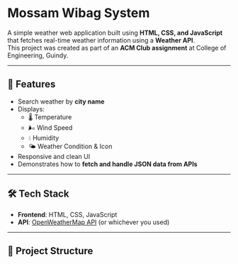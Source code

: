 # Mossam Wibag System

A simple weather web application built using **HTML, CSS, and JavaScript** that fetches real-time weather information using a **Weather API**.  
This project was created as part of an **ACM Club assignment** at College of Engineering, Guindy.

---

## 🚀 Features
- Search weather by **city name**  
- Displays:
  - 🌡️ Temperature  
  - 🌬️ Wind Speed  
  - 💧 Humidity  
  - 🌤️ Weather Condition & Icon  
- Responsive and clean UI  
- Demonstrates how to **fetch and handle JSON data from APIs**

---

## 🛠️ Tech Stack
- **Frontend**: HTML, CSS, JavaScript  
- **API**: [OpenWeatherMap API](https://openweathermap.org/api) (or whichever you used)  

---

## 📂 Project Structure
